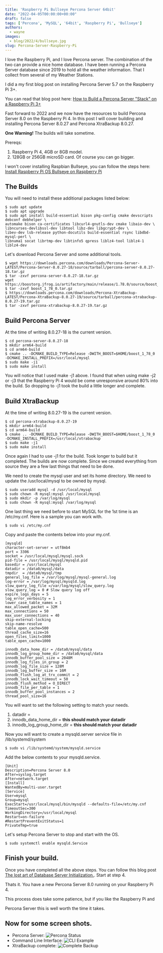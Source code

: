 ```yaml
---
title: 'Raspberry Pi Bullseye Percona Server 64bit'
date: "2022-04-05T00:00:00+00:00"
draft: false
tags: ['Percona', 'MySQL', '64bit', 'Raspberry Pi', 'Bullseye']
authors:
  - wayne
images:
  - blog/2022/4/bullseye.jpg
slug: Percona-Server-Raspberry-Pi
---
```


I love the Raspberry Pi, and I love Percona server. The combination of the two
can provide a nice home database. I have been running a Percona Server database
since 2019 to hold all the weather information. That I collect from several
of my Weather Stations.

I did a my first blog post on installing Percona Server 5.7 on the Raspberry
Pi 3+.

You can read that blog post here:
[How to Build a Percona Server "Stack" on a Raspberry Pi 3+](https://percona.community/blog/2019/08/01/how-to-build-a-percona-server-stack-on-a-raspberry-pi-3/)

Fast forward to 2022 and we now have the resources to build Percona Server 8.0
on the Raspberry Pi 4. In this post I will cover building and installing
Percona Server 8.0.27 and Percona XtraBackup 8.0.27.

**One Warning!** The builds will take sometime.

Prereqs:

1. Raspberry Pi 4, 4GB or 8GB model.
2. 128GB or 256GB microSD card. Of course you can go bigger.

I won't cover installing Raspbian Bullseye, you can follow the steps here:
[Install Raspberry Pi OS Bullseye on Raspberry Pi](https://raspberrytips.com/install-raspbian-raspberry-pi/)

## The Builds
You will need to install these additional packages listed below:
```
$ sudo apt update
$ sudo apt upgrade
$ sudo apt install build-essential bison pkg-config cmake devscripts debconf debhelper \
automake bison ca-certificates libcurl4-gnutls-dev cmake libaio-dev \
libncurses-devlibssl-dev libtool libz-dev libgcrypt-dev \
libev-dev lsb-release python-docutils build-essential rsync libdbd-mysql-perl \
libnuma1 socat librtmp-dev libtinfo5 qpress liblz4-tool liblz4-1 liblz4-dev
```
Let's download Percona Server and some additional tools.

```
$ wget https://downloads.percona.com/downloads/Percona-Server-LATEST/Percona-Server-8.0.27-18/source/tarball/percona-server-8.0.27-18.tar.gz
$ tar -zxvf percona-server-8.0.27-18.tar.gz
wget https://boostorg.jfrog.io/artifactory/main/release/1.78.0/source/boost_1_78_0.tar.gz
$ tar -zxvf boost_1_78_0.tar.gz
$ https://downloads.percona.com/downloads/Percona-XtraBackup-LATEST/Percona-XtraBackup-8.0.27-19/source/tarball/percona-xtrabackup-8.0.27-19.tar.gz
$ tar -zxvf percona-xtrabackup-8.0.27-19.tar.gz
```

## Build Percona Server
At the time of writing 8.0.27-18 is the current version.
```
$ cd percona-server-8.0.27-18
$ mkdir arm64-build
$ cd arm64-build
$ cmake .. -DCMAKE_BUILD_TYPE=Release -DWITH_BOOST=$HOME/boost_1_78_0 -DCMAKE_INSTALL_PREFIX=/usr/local/mysql
$ sudo make -j1
$ sudo make install
```
You will notice that I used make -j1 above. I found that when using make -j2 or -j3
that the Raspberry Pi 4 would be come unresponsive around 80% into the build. So dropping to
-j1 took the build a little longer and complete.

 ## Build XtraBackup
 At the time of writing 8.0.27-19 is the current version.
 ```
 $ cd percona-xtrabackup-8.0.27-19
 $ mkdir arm64-build
 $ cd arm64-build
 $ cmake .. -DCMAKE_BUILD_TYPE=Release -DWITH_BOOST=$HOME/boost_1_78_0 -DCMAKE_INSTALL_PREFIX=/usr/local/xtrabackup
 $ sudo make -j1
 $ sudo make install
 ```
Once again I had to use -j1 for the build. Took longer to build but it completed.
The builds are now complete. Since we created everything from source they are a
few last things that need to be done.

We need to create the mysql user and set its home directory. We need to update
the /usr/local/mysql to be owned by mysql.
```
$ sudo useradd mysql -d /usr/local/mysql
$ sudo chown -R mysql:mysql /usr/local/mysql
$ sudo mkdir -p /var/log/mysql
$ sudo chown -R mysql:mysql /var/log/mysql
```
One last thing we need before to start MySQL for the 1st time is an /etc/my.cnf.
Here is a sample you can work with.
```
$ sudo vi /etc/my.cnf
```
Copy and paste the contents below into your my.cnf.
```
[mysqld]
character-set-server = utf8mb4
port = 3306
socket = /usr/local/mysql/mysql.sock
pid-file = /usr/local/mysql/mysqld.pid
basedir = /usr/local/mysql
datadir = /data0/mysql/data
tmpdir  = /data0/mysql/tmp
general_log_file = /var/log/mysql/mysql-general.log
log-error = /var/log/mysql/mysqld.log
slow_query_log_file =/var/log/mysql/slow_query.log
slow_query_log = 0 # Slow query log off
expire_logs_days = 5
log_error_verbosity = 1
lower_case_table_names = 1
max_allowed_packet = 32M
max_connections = 50
max_user_connections = 40
skip-external-locking
skip-name-resolve
table_open_cache=500
thread_cache_size=16
open_files_limit=1000
table_open_cache=1000

innodb_data_home_dir = /data0/mysql/data
innodb_log_group_home_dir = /data0/mysql/data
innodb_buffer_pool_size = 2048M
innodb_log_files_in_group = 2
innodb_log_file_size = 128M
innodb_log_buffer_size = 16M
innodb_flush_log_at_trx_commit = 2
innodb_lock_wait_timeout = 50
innodb_flush_method = O_DIRECT
innodb_file_per_table = 1
innodb_buffer_pool_instances = 2
thread_pool_size=16
```
You will want to set the following setting to match your needs.

1. datadir =
2. innodb_data_home_dir = **this should match your datadir**
3. innodb_log_group_home_dir = **this should match your datadir**

Now you will want to create a mysqld.server service file in /lib/systemd/system
```
$ sudo vi /lib/systemd/system/mysqld.service
```
Add the below contents to your mysqld.service.
```
[Unit]
Description=Percona Server 8.0
After=syslog.target
After=network.target
[Install]
WantedBy=multi-user.target
[Service]
User=mysql
Group=mysql
ExecStart=/usr/local/mysql/bin/mysqld --defaults-file=/etc/my.cnf
TimeoutSec=300
WorkingDirectory=/usr/local/mysql
Restart=on-failure
#RestartPreventExitStatus=1
PrivateTmp=true
```
Let's setup Percona Server to stop and start with the OS.
```
$ sudo systemctl enable mysqld.Service
```
## Finish your build.
Once you have completed all the above steps. You can follow this blog post
[The lost art of Database Server Initialization.](https://percona.community/blog/2021/09/06/lost-art-of-database-server-initialization/). Start at step 4.

Thats it. You have a new Percona Server 8.0 running on your Raspberry Pi 4.

This process does take some patience, but if you like the Raspberry Pi and

Percona Server this is well worth the time it takes.

## Now for some screen shots.

- Percona Server: ![Percona Status](blog/2022/4/percona-systemctl-status.png)
- Command Line Interface: ![CLI Example](blog/2022/4/percona-server-running.png)
- XtraBackup complete: ![Complete Backup](blog/2022/4/percona-xtrabackup.png)
